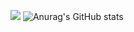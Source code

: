
<a href="https://www.notion.so/808c8896167c4318a8095e780e7899da" target="_blank"><img src="https://img.shields.io/badge/notion-000000?style=social&logo=notion&logoColor=#000000"/></a>
![Anurag's GitHub stats](https://github-readme-stats.vercel.app/api?username=qlfkslzk&show_icons=true&theme=radical)
